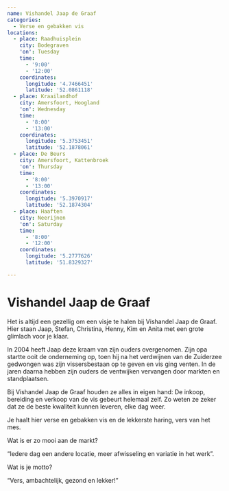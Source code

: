 ```yaml
---
name: Vishandel Jaap de Graaf
categories:
  - Verse en gebakken vis
locations:
  - place: Raadhuisplein
    city: Bodegraven
    'on': Tuesday
    time:
      - '9:00'
      - '12:00'
    coordinates:
      longitude: '4.7466451'
      latitude: '52.0861118'
  - place: Kraailandhof
    city: Amersfoort, Hoogland
    'on': Wednesday
    time:
      - '8:00'
      - '13:00'
    coordinates:
      longitude: '5.3753451'
      latitude: '52.1878061'
  - place: De Beurs
    city: Amersfoort, Kattenbroek
    'on': Thursday
    time:
      - '8:00'
      - '13:00'
    coordinates:
      longitude: '5.3970917'
      latitude: '52.1874304'
  - place: Haaften
    city: Neerijnen
    'on': Saturday
    time:
      - '8:00'
      - '12:00'
    coordinates:
      longitude: '5.2777626'
      latitude: '51.8329327'

---
```


# Vishandel Jaap de Graaf

Het is altijd een gezellig om een visje te halen bij Vishandel Jaap de Graaf. Hier staan Jaap, Stefan, Christina, Henny, Kim en Anita met een grote glimlach voor je klaar.

In 2004 heeft Jaap deze kraam van zijn ouders overgenomen. Zijn opa startte ooit de onderneming op, toen hij na het verdwijnen van de Zuiderzee gedwongen was zijn vissersbestaan op te geven en vis ging venten. In de jaren daarna hebben zijn ouders de ventwijken vervangen door markten en standplaatsen.

Bij Vishandel Jaap de Graaf houden ze alles in eigen hand: De inkoop, bereiding en verkoop van de vis gebeurt helemaal zelf. Zo weten ze zeker dat ze de beste kwaliteit kunnen leveren, elke dag weer.

Je haalt hier verse en gebakken vis en de lekkerste haring, vers van het mes.

Wat is er zo mooi aan de markt?

“Iedere dag een andere locatie, meer afwisseling en variatie in het werk”.

Wat is je motto?

“Vers, ambachtelijk, gezond en lekker!”

 
